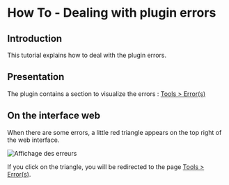 # How To - Dealing with plugin errors

## Introduction

This tutorial explains how to deal with the plugin errors.

## Presentation

The plugin contains a section to visualize the errors : [Tools > Error(s)](WebUI_Tools.md#error)

## On the interface web

When there are some errors, a little red triangle appears on the top right of the web interface.

![Affichage des erreurs](Images/FR_WebUI-Tableau-de-bord-erreur.png)

If you click on the triangle, you will be redirected to the page [Tools > Error(s)](WebUI_Tools.md#error).
